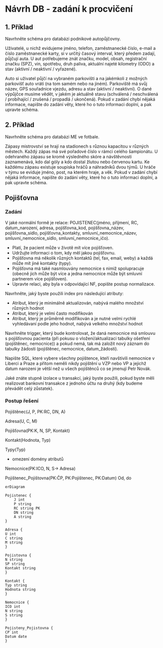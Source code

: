 # Návrh DB - zadání k procvičení

## 1. Příklad
Navrhněte schéma pro databázi podnikové autopůjčovny. 

Uživatelé, u nichž evidujeme jméno, telefon, zaměstnanecké číslo, e-mail a číslo zaměstnanecké karty, si v určitý časový interval, který předem zadají, půjčují auta. 
U aut potřebujeme znát značku, model, obsah, registrační značku (SPZ), vin, spotřebu, druh paliva, aktuální najeté kilometry (ODO) a stav (aktivní / neaktivní / vyřazené). 

Auto si uživatel půjčí na vybraném parkovišti a na jakémkoli z možných parkovišť auto vrátí (na tom samém nebo na jiném). Parkoviště má svůj název, GPS souřadnice vjezdu, adresu a stav (aktivní / neaktivní). O dané výpůjčce musíme vědět, v jakém je aktuálně stavu (schválená / neschválená / probíhající / zrušená / propadlá / ukončená). Pokud v zadání chybí nějaká informace, napište do zadání věty, které ho o tuto informaci doplní, a pak upravte schéma.
## 2. Příklad

Navrhněte schéma pro databázi ME ve fotbale. 

Zápasy mistrovství se hrají na stadionech s různou kapacitou v různých městech. Každý zápas má své pořadové číslo v rámci celého šampionátu. U odehraného zápasu se kromě výsledného skóre a návštěvnosti zaznamenává, kdo dal góly a kdo dostal žlutou nebo červenou kartu. Ke každému zápasu existuje soupiska hráčů a náhradníků dvou týmů. U hráče v týmu se eviduje jméno, post, na kterém hraje, a věk. Pokud v zadání chybí nějaká informace, napište do zadání věty, které ho o tuto informaci doplní, a pak upravte schéma.  

## Pojišťovna
### Zadání
V jaké normální formě je relace: 
POJISTENEC(jméno, příjmení, RC, datum_narození, adresa, pojišťovna_kod, pojišťovna_název, pojišťovna_sídlo, pojišťovna_kontakty, smluvní_nemocnice_název, smluvní_nemocnice_sídlo, smluvní_nemocnice_ičo). 

- Platí, že pacient může v životě mít více pojišťoven. 
- Udržujte informaci o tom, kdy měl jakou pojišťovnu. 
- Pojišťovna má několik různých kontaktů (tel, fax, email, weby) a každá může mít jiné kontakty (typy). 
- Pojišťovna má také nasmlouvány nemocnice s nimiž spolupracuje (obecně jich může být více a jedna nemocnice může být smluvní partnerem více pojišťoven).
- Upravte relaci, aby byla v odpovídající NF, popište postup normalizace.

Navrhněte, jaký byste použili index pro následující atributy:
- Atribut, který je minimálně aktualizován, nabývá malého množství různých hodnot
- Atribut, který je velmi často modifikován
- Atribut, který je průměrně modifikován a je nutné velmi rychlé vyhledávaní podle jeho hodnot, nabývá velkého množství hodnot
 
Navrhněte trigger, který bude kontrolovat, že daná nemocnice má smlouvu s pojišťovnou pacienta (při pokusu o vložení/aktualizaci tabulky ošetření (pojištěnec, nemocnice)) a pokud nemá, tak má založit nový záznam do tabulky žádosti (pojištěnec, nemocnice, datum_žádosti).

Napište SQL, které vybere všechny pojištence, kteří navštívili nemocnice v Liberci a Praze a přitom neměli nikdy pojištění u VZP nebo VP a jejichž datum narozeni je větší než u všech pojištěnců co se jmenují Petr Novák.

Jaké znáte stupně izolace u transakcí, jaký byste použili, pokud byste měli realizovat bankovní transakce z jednoho účtu na druhý (kdy budeme převádět celý zůstatek).
### Postup řešení

Pojištěnec(J, P, PK:RC, DN, A)

Adresa(U, C, M)

Pojišťovna(PK:K, N, SP, Kontakt)

Kontakt(Hodnota, Typ)

Typy(Typ)
- omezení domény atributů

Nemocnice(PK:ICO, N, S-> Adresa)

Pojištenec_Pojištovna(PK:ČP, PK:Pojištenec, PK:Datum)
Od, do

```mermaid
erDiagram

Pojistenec {
	J int
	P string
	RC string PK
	DN string
	A string
}

Adresa {
U int
C string
M string
}

Pojistovna {
N string
SP string
Kontakt string
}

Kontakt {
Typ string
Hodnota string
}

Nemocnice {
ICO int
N string
S string
}

Pojisteny_Pojistovna {
CP int
Datum date
}
```
